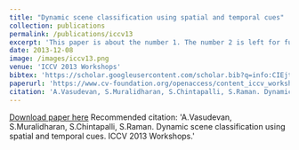 ```yaml
---
title: "Dynamic scene classification using spatial and temporal cues"
collection: publications
permalink: /publications/iccv13
excerpt: 'This paper is about the number 1. The number 2 is left for future work.'
date: 2013-12-08
image: /images/iccv13.png
venue: 'ICCV 2013 Workshops'
bibtex: 'https://scholar.googleusercontent.com/scholar.bib?q=info:CIEjtgM3XOEJ:scholar.google.com/&output=citation&scisig=AAGBfm0AAAAAXN3PAqofMUx-33DFp-WsJ77E3q8kB71N&scisf=4&ct=citation&cd=-1&hl=en'
paperurl: 'https://www.cv-foundation.org/openaccess/content_iccv_workshops_2013/W23/papers/Vasudevan_Dynamic_Scene_Classification_2013_ICCV_paper.pdf'
citation: 'A.Vasudevan, S.Muralidharan, S.Chintapalli, S.Raman. Dynamic scene classification using spatial and temporal cues. ICCV 2013 Workshops.'
---
```


[Download paper here](https://www.cv-foundation.org/openaccess/content_iccv_workshops_2013/W23/papers/Vasudevan_Dynamic_Scene_Classification_2013_ICCV_paper.pdf)
Recommended citation: 'A.Vasudevan, S.Muralidharan, S.Chintapalli, S.Raman. Dynamic scene classification using spatial and temporal cues. ICCV 2013 Workshops.'
